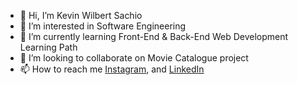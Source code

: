 - 👋 Hi, I’m Kevin Wilbert Sachio
- 👀 I’m interested in Software Engineering 
- 🌱 I’m currently learning Front-End & Back-End Web Development Learning Path
- 💞️ I’m looking to collaborate on Movie Catalogue project
- 📫 How to reach me
<a href="https://www.instagram.com/kevinws20_/" target="_blank">Instagram</a>, and
<a href="https://www.linkedin.com/in/kevin-wilbert-sachio-082b61221/" target="_blank">LinkedIn</a>

<!---
kevinws20/kevinws20 is a ✨ special ✨ repository because its `README.md` (this file) appears on your GitHub profile.
You can click the Preview link to take a look at your changes.
--->
